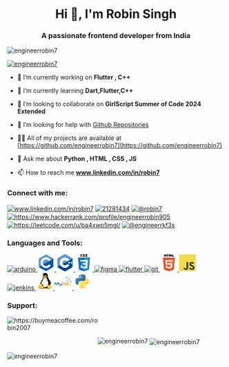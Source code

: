 <h1 align="center">Hi 👋, I'm Robin Singh</h1>
<h3 align="center">A passionate frontend developer from India</h3>

<p align="left"> <img src="https://komarev.com/ghpvc/?username=engineerrobin7&label=Profile%20views&color=0e75b6&style=flat" alt="engineerrobin7" /> </p>

<p align="left"> <a href="https://github.com/ryo-ma/github-profile-trophy"><img src="https://github-profile-trophy.vercel.app/?username=engineerrobin7" alt="engineerrobin7" /></a> </p>

- 🔭 I’m currently working on **Flutter , C++**

- 🌱 I’m currently learning **Dart,Flutter,C++**

- 👯 I’m looking to collaborate on **GirlScript Summer of Code 2024 Extended**

- 🤝 I’m looking for help with [Github Repositories](https://github.com/engineerrobin7)

- 👨‍💻 All of my projects are available at [https://github.com/engineerrobin7](https://github.com/engineerrobin7)

- 💬 Ask me about **Python , HTML , CSS , JS**

- 📫 How to reach me **www.linkedin.com/in/robin7**

<h3 align="left">Connect with me:</h3>
<p align="left">
<a href="https://linkedin.com/in/www.linkedin.com/in/robin7" target="blank"><img align="center" src="https://raw.githubusercontent.com/rahuldkjain/github-profile-readme-generator/master/src/images/icons/Social/linked-in-alt.svg" alt="www.linkedin.com/in/robin7" height="30" width="40" /></a>
<a href="https://stackoverflow.com/users/21281434" target="blank"><img align="center" src="https://raw.githubusercontent.com/rahuldkjain/github-profile-readme-generator/master/src/images/icons/Social/stack-overflow.svg" alt="21281434" height="30" width="40" /></a>
<a href="https://hashnode.com/@robin7" target="blank"><img align="center" src="https://raw.githubusercontent.com/rahuldkjain/github-profile-readme-generator/master/src/images/icons/Social/hashnode.svg" alt="@robin7" height="30" width="40" /></a>
<a href="https://www.hackerrank.com/https://www.hackerrank.com/profile/engineerrobin905" target="blank"><img align="center" src="https://raw.githubusercontent.com/rahuldkjain/github-profile-readme-generator/master/src/images/icons/Social/hackerrank.svg" alt="https://www.hackerrank.com/profile/engineerrobin905" height="30" width="40" /></a>
<a href="https://www.leetcode.com/https://leetcode.com/u/ba4xwp5mgl/" target="blank"><img align="center" src="https://raw.githubusercontent.com/rahuldkjain/github-profile-readme-generator/master/src/images/icons/Social/leet-code.svg" alt="https://leetcode.com/u/ba4xwp5mgl/" height="30" width="40" /></a>
<a href="https://auth.geeksforgeeks.org/user/@engineerrkf3s" target="blank"><img align="center" src="https://raw.githubusercontent.com/rahuldkjain/github-profile-readme-generator/master/src/images/icons/Social/geeks-for-geeks.svg" alt="@engineerrkf3s" height="30" width="40" /></a>
</p>

<h3 align="left">Languages and Tools:</h3>
<p align="left"> <a href="https://www.arduino.cc/" target="_blank" rel="noreferrer"> <img src="https://cdn.worldvectorlogo.com/logos/arduino-1.svg" alt="arduino" width="40" height="40"/> </a> <a href="https://www.cprogramming.com/" target="_blank" rel="noreferrer"> <img src="https://raw.githubusercontent.com/devicons/devicon/master/icons/c/c-original.svg" alt="c" width="40" height="40"/> </a> <a href="https://www.w3schools.com/cpp/" target="_blank" rel="noreferrer"> <img src="https://raw.githubusercontent.com/devicons/devicon/master/icons/cplusplus/cplusplus-original.svg" alt="cplusplus" width="40" height="40"/> </a> <a href="https://www.w3schools.com/css/" target="_blank" rel="noreferrer"> <img src="https://raw.githubusercontent.com/devicons/devicon/master/icons/css3/css3-original-wordmark.svg" alt="css3" width="40" height="40"/> </a> <a href="https://www.figma.com/" target="_blank" rel="noreferrer"> <img src="https://www.vectorlogo.zone/logos/figma/figma-icon.svg" alt="figma" width="40" height="40"/> </a> <a href="https://flutter.dev" target="_blank" rel="noreferrer"> <img src="https://www.vectorlogo.zone/logos/flutterio/flutterio-icon.svg" alt="flutter" width="40" height="40"/> </a> <a href="https://git-scm.com/" target="_blank" rel="noreferrer"> <img src="https://www.vectorlogo.zone/logos/git-scm/git-scm-icon.svg" alt="git" width="40" height="40"/> </a> <a href="https://www.w3.org/html/" target="_blank" rel="noreferrer"> <img src="https://raw.githubusercontent.com/devicons/devicon/master/icons/html5/html5-original-wordmark.svg" alt="html5" width="40" height="40"/> </a> <a href="https://developer.mozilla.org/en-US/docs/Web/JavaScript" target="_blank" rel="noreferrer"> <img src="https://raw.githubusercontent.com/devicons/devicon/master/icons/javascript/javascript-original.svg" alt="javascript" width="40" height="40"/> </a> <a href="https://www.jenkins.io" target="_blank" rel="noreferrer"> <img src="https://www.vectorlogo.zone/logos/jenkins/jenkins-icon.svg" alt="jenkins" width="40" height="40"/> </a> <a href="https://www.linux.org/" target="_blank" rel="noreferrer"> <img src="https://raw.githubusercontent.com/devicons/devicon/master/icons/linux/linux-original.svg" alt="linux" width="40" height="40"/> </a> <a href="https://www.mysql.com/" target="_blank" rel="noreferrer"> <img src="https://raw.githubusercontent.com/devicons/devicon/master/icons/mysql/mysql-original-wordmark.svg" alt="mysql" width="40" height="40"/> </a> <a href="https://www.python.org" target="_blank" rel="noreferrer"> <img src="https://raw.githubusercontent.com/devicons/devicon/master/icons/python/python-original.svg" alt="python" width="40" height="40"/> </a> </p>

<h3 align="left">Support:</h3>
<p><a href="https://www.buymeacoffee.com/https://buymeacoffee.com/robin2007"> <img align="left" src="https://cdn.buymeacoffee.com/buttons/v2/default-yellow.png" height="50" width="210" alt="https://buymeacoffee.com/robin2007" /></a></p><br><br>

<p><img align="left" src="https://github-readme-stats.vercel.app/api/top-langs?username=engineerrobin7&show_icons=true&locale=en&layout=compact" alt="engineerrobin7" /></p>

<p>&nbsp;<img align="center" src="https://github-readme-stats.vercel.app/api?username=engineerrobin7&show_icons=true&locale=en" alt="engineerrobin7" /></p>

<p><img align="center" src="https://github-readme-streak-stats.herokuapp.com/?user=engineerrobin7&" alt="engineerrobin7" /></p>
